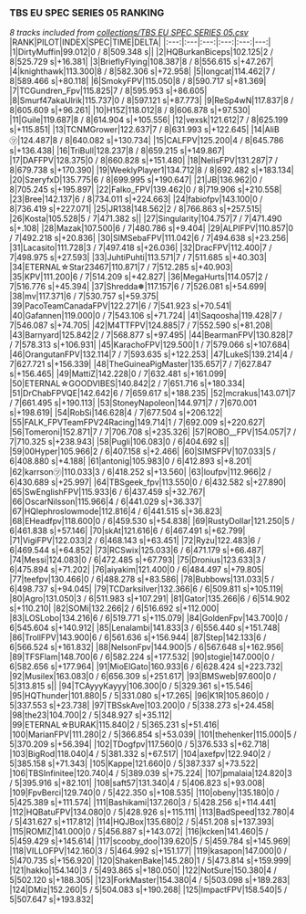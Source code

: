 ### TBS EU SPEC SERIES 05 RANKING
*8 tracks included from [collections/TBS EU SPEC SERIES 05.csv](/collections/TBS%20EU%20SPEC%20SERIES%2005.csv)*
|RANK|PILOT|INDEX|SPEC|TIME|DELTA|
|:---:|:---|:---:|:---:|:---:|---:|
|1|DirtyMuffin|99.012|0 / 8|509.348 s||
|2|HQBurkanBiceps|102.125|2 / 8|525.729 s|+16.381|
|3|BrieflyFlying|108.387|8 / 8|556.615 s|+47.267|
|4|knighthawk|113.300|8 / 8|582.306 s|+72.958|
|5|longcat|114.462|7 / 8|589.466 s|+80.118|
|6|SmokyFPV|115.050|8 / 8|590.717 s|+81.369|
|7|TCGundren_Fpv|115.825|7 / 8|595.953 s|+86.605|
|8|Smurf47akaUlrik|115.737|0 / 8|597.121 s|+87.773|
|9|ReSp4wN|117.837|8 / 8|605.609 s|+96.261|
|10|H15Z|118.012|8 / 8|606.878 s|+97.530|
|11|Guile|119.687|8 / 8|614.904 s|+105.556|
|12|vexsk|121.612|7 / 8|625.199 s|+115.851|
|13|TCNMGrower|122.637|7 / 8|631.993 s|+122.645|
|14|AliB㋡|124.487|8 / 8|640.082 s|+130.734|
|15|CALFPV|125.200|4 / 8|645.786 s|+136.438|
|16|TriBull|128.237|8 / 8|659.215 s|+149.867|
|17|DAFFPV|128.375|0 / 8|660.828 s|+151.480|
|18|NelisFPV|131.287|7 / 8|679.738 s|+170.390|
|19|WeeklyPlayer1|134.712|8 / 8|692.482 s|+183.134|
|20|SzeryfxD|135.775|6 / 8|699.995 s|+190.647|
|21|JB|136.962|0 / 8|705.245 s|+195.897|
|22|Falko_FPV|139.462|0 / 8|719.906 s|+210.558|
|23|Bree|142.137|6 / 8|734.011 s|+224.663|
|24|fabiofpv|143.100|0 / 8|736.419 s|+227.071|
|25|JR138|148.562|2 / 8|766.863 s|+257.515|
|26|Kosta|105.528|5 / 7|471.382 s||
|27|Singularity|104.757|7 / 7|471.490 s|+.108|
|28|Mazak|107.500|6 / 7|480.786 s|+9.404|
|29|ALPIFPV|110.857|0 / 7|492.218 s|+20.836|
|30|SIMSebaFPV|111.042|6 / 7|494.638 s|+23.256|
|31|Lacasito|111.728|3 / 7|497.418 s|+26.036|
|32|DracFPV|112.400|7 / 7|498.975 s|+27.593|
|33|JuhtiPuhti|113.571|7 / 7|511.685 s|+40.303|
|34|ETERNAL☆Star23467|110.871|7 / 7|512.285 s|+40.903|
|35|KPV|111.200|6 / 7|514.209 s|+42.827|
|36|MegaHurts|114.057|2 / 7|516.776 s|+45.394|
|37|Shredda❅|117.157|6 / 7|526.081 s|+54.699|
|38|mv|117.371|6 / 7|530.757 s|+59.375|
|39|PacoTeamCanadaFPV|122.271|6 / 7|541.923 s|+70.541|
|40|Gafannen|119.000|0 / 7|543.106 s|+71.724|
|41|Saqoosha|119.428|7 / 7|546.087 s|+74.705|
|42|M4TTFPV|124.885|7 / 7|552.590 s|+81.208|
|43|Barnyard|125.842|2 / 7|568.877 s|+97.495|
|44|BearmanFPV|130.828|7 / 7|578.313 s|+106.931|
|45|KarachoFPV|129.500|1 / 7|579.066 s|+107.684|
|46|OrangutanFPV|132.114|7 / 7|593.635 s|+122.253|
|47|LukeS|139.214|4 / 7|627.721 s|+156.339|
|48|TheGuineaPigMaster|135.657|7 / 7|627.847 s|+156.465|
|49|MattiZ|142.228|0 / 7|632.481 s|+161.099|
|50|ETERNAL☆GOODVIBES|140.842|2 / 7|651.716 s|+180.334|
|51|DrChabFPVQE|142.642|6 / 7|659.617 s|+188.235|
|52|mcrakus|143.071|7 / 7|661.495 s|+190.113|
|53|StoneyNapoleon|144.971|7 / 7|670.001 s|+198.619|
|54|RobSi|146.628|4 / 7|677.504 s|+206.122|
|55|FALK_FPVTeamFPV24Racing|149.714|1 / 7|692.009 s|+220.627|
|56|Tomeroni|152.871|7 / 7|706.708 s|+235.326|
|57|ROBO__FPV|154.057|7 / 7|710.325 s|+238.943|
|58|Pugli|106.083|0 / 6|404.692 s||
|59|00Hyper|105.966|2 / 6|407.158 s|+2.466|
|60|SIMSFPV|107.033|5 / 6|408.880 s|+4.188|
|61|antonig|105.983|0 / 6|412.893 s|+8.201|
|62|karrson㋡|110.033|3 / 6|418.252 s|+13.560|
|63|loufpv|112.966|2 / 6|430.689 s|+25.997|
|64|TBSgeek_fpv|113.550|0 / 6|432.582 s|+27.890|
|65|SwEnglishFPV|115.933|6 / 6|437.459 s|+32.767|
|66|OscarNilsson|115.966|4 / 6|441.029 s|+36.337|
|67|HQlephroslowmode|112.816|4 / 6|441.515 s|+36.823|
|68|EHeadfpv|118.600|0 / 6|459.530 s|+54.838|
|69|RustyDollar|121.250|5 / 6|461.838 s|+57.146|
|70|skAt|121.616|6 / 6|467.491 s|+62.799|
|71|VigiFPV|122.033|2 / 6|468.143 s|+63.451|
|72|Ryżu|122.483|6 / 6|469.544 s|+64.852|
|73|RCSwix|125.033|6 / 6|471.179 s|+66.487|
|74|Messi|124.083|0 / 6|472.485 s|+67.793|
|75|Dronius|123.633|3 / 6|475.894 s|+71.202|
|76|aiyakim|121.400|0 / 6|484.497 s|+79.805|
|77|teefpv|130.466|0 / 6|488.278 s|+83.586|
|78|Bubbows|131.033|5 / 6|498.737 s|+94.045|
|79|TCDarksilver|132.366|6 / 6|509.811 s|+105.119|
|80|Agro|131.050|3 / 6|511.983 s|+107.291|
|81|Gator|135.266|6 / 6|514.902 s|+110.210|
|82|SOMi|132.266|2 / 6|516.692 s|+112.000|
|83|LOSLobo|134.216|6 / 6|519.771 s|+115.079|
|84|GoldenFpv|143.700|0 / 6|545.604 s|+140.912|
|85|Lenalambi|141.833|3 / 6|556.440 s|+151.748|
|86|TrollFPV|143.900|6 / 6|561.636 s|+156.944|
|87|Step|142.133|6 / 6|566.524 s|+161.832|
|88|NelsonFpv|144.900|5 / 6|567.648 s|+162.956|
|89|TFSFlam|148.700|6 / 6|582.224 s|+177.532|
|90|stogie|147.000|0 / 6|582.656 s|+177.964|
|91|MioElGato|160.933|6 / 6|628.424 s|+223.732|
|92|Musilex|163.083|0 / 6|656.309 s|+251.617|
|93|BMSweb|97.600|0 / 5|313.815 s||
|94|TCAyyyKayyy|106.300|0 / 5|329.361 s|+15.546|
|95|HQThunder|101.880|5 / 5|331.080 s|+17.265|
|96|K1R|105.860|0 / 5|337.553 s|+23.738|
|97|TBSskAve|103.200|0 / 5|338.273 s|+24.458|
|98|the23|104.700|2 / 5|348.927 s|+35.112|
|99|ETERNAL☆BURAK|115.840|2 / 5|365.231 s|+51.416|
|100|MarianFPV|111.280|2 / 5|366.854 s|+53.039|
|101|thehenker|115.000|5 / 5|370.209 s|+56.394|
|102|TDogfpv|117.560|0 / 5|376.533 s|+62.718|
|103|BigRod|118.040|4 / 5|381.332 s|+67.517|
|104|axefpv|122.940|2 / 5|385.158 s|+71.343|
|105|Kappe|121.660|0 / 5|387.337 s|+73.522|
|106|TBSInfinitee|120.740|4 / 5|389.039 s|+75.224|
|107|pmalaia|124.820|3 / 5|395.916 s|+82.101|
|108|saft57|131.340|4 / 5|406.823 s|+93.008|
|109|FpvBerci|129.740|0 / 5|422.350 s|+108.535|
|110|obeny|135.180|0 / 5|425.389 s|+111.574|
|111|Bashikami|137.260|3 / 5|428.256 s|+114.441|
|112|HQBatuFPV|134.080|0 / 5|428.926 s|+115.111|
|113|BadSpeed|132.780|4 / 5|431.627 s|+117.812|
|114|HQJBox|135.680|2 / 5|451.208 s|+137.393|
|115|ROMIZ|141.000|0 / 5|456.887 s|+143.072|
|116|kcken|141.460|5 / 5|459.429 s|+145.614|
|117|scooby_doo|139.620|5 / 5|459.784 s|+145.969|
|118|VILLOFPV|142.160|3 / 5|464.992 s|+151.177|
|119|kasapon|147.000|0 / 5|470.735 s|+156.920|
|120|ShakenBake|145.280|1 / 5|473.814 s|+159.999|
|121|hakko|154.140|3 / 5|493.865 s|+180.050|
|122|NotSure|150.380|4 / 5|502.120 s|+188.305|
|123|ForkMaster|154.380|4 / 5|503.098 s|+189.283|
|124|DMiz|152.260|5 / 5|504.083 s|+190.268|
|125|ImpactFPV|158.540|5 / 5|507.647 s|+193.832|
